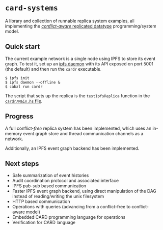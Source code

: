 # `card-systems` #

A library and collection of runnable replica system examples, all
implementing the [*conflict-aware* replicated datatype][1]
programming/system model.


## Quick start ##

The current example network is a single node using IPFS to store its
event graph.  To test it, set up an [ipfs daemon][4] with its API
exposed on port 5001 (the default) and then run the `cardr`
executable.

    $ ipfs init
    $ ipfs daemon --offline &
    $ cabal run cardr

The script that sets up the replica is the `testIpfsReplica` function
in the [`cardr/Main.hs` file][2].


## Progress ##

A full conflict-*free* replica system has been implemented, which uses
an in-memory event graph store and thread communication channels as a
network.

Additionally, an IPFS event graph backend has been implemented.


## Next steps ##

- Safe summarization of event histories
- Audit coordination protocol and associated interface
- IPFS pub-sub based communication
- Faster IPFS event graph backend, using direct manipulation of the
  DAG instead of reading/writing the unix filesystem
- HTTP based communication
- Operations with queries (advancing from a conflict-free to
  conflict-aware model)
- Embedded CARD programming language for operations
- Verification for CARD language


[1]: https://arxiv.org/abs/1802.08733
[2]: ./cardr/Main.hs
[3]: ./lib/Data/EventGraph.hs
[4]: https://github.com/ipfs/go-ipfs
